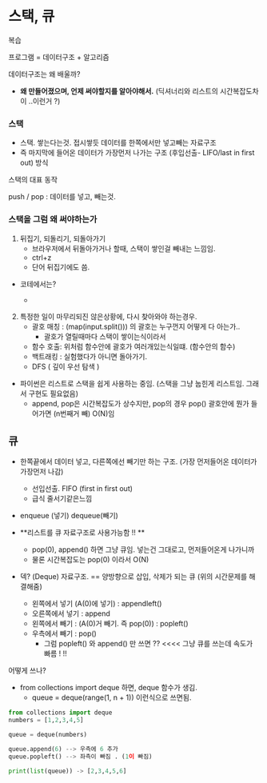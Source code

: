 # 스택, 큐

복습

프로그램 = 데이터구조 + 알고리즘



데이터구조는 왜 배울까? 

- **왜 만들어졌으며, 언제 써야할지를 알아야해서.** (딕셔너리와 리스트의 시간복잡도차이 ..이런거 ?)



### 스택

- 스택. 쌓는다는것. 접시쌓듯 데이터를 한쪽에서만 넣고빼는 자료구조
- 즉 마지막에 들어온 데이터가 가장먼저 나가는 구조 (후입선출- LIFO/last in first out) 방식



스택의 대표 동작

push / pop : 데이터를 넣고, 빼는것.



### 스택을 그럼 왜 써야하는가

1. 뒤집기, 되돌리기, 되돌아가기
   - 브라우저에서 뒤돌아가거나 할때, 스택이 쌓인걸 빼내는 느낌임.
   -  ctrl+z
   - 단어 뒤집기에도 씀.

- 코테에서는?

  - 

  

2. 특정한 일이 마무리되진 않은상황에, 다시 찾아와야 하는경우.
   - 괄호 매칭 :  (map(input.split())) 의 괄호는 누구껀지 어떻게 다 아는가..
     - 괄호가 열릴때마다 스택이 쌓이는식이라서
   - 함수 호출: 위처럼 함수안에 괄호가 여러개있는식일떄. (함수안의 함수)
   - 백트래킹 : 실험했다가 아니면 돌아가기.
   - DFS ( 깊이 우선 탐색 )



- 파이썬은 리스트로 스택을 쉽게 사용하는 중임. (스택을 그냥 눕힌게 리스트임. 그래서 구현도 필요없음)
  - append, pop은 시간복잡도가 상수지만, pop의 경우 pop() 괄호안에 뭔가 들어가면 (n번째거 빼) O(N)임



## 큐

- 한쪽끝에서 데이터 넣고, 다른쪽에선 빼기만 하는 구조. (가장 먼저들어온 데이터가 가장먼저 나감)
  - 선입선출. FIFO (first in first out) 
  - 급식 줄서기같은느낌

- enqueue (넣기) dequeue(빼기)



- **리스트를 큐 자료구조로 사용가능함 !!  **
  - pop(0), append()  하면 그냥 큐임.  넣는건 그대로고, 먼저들어온게 나가니까
  - 물론 시간복잡도는 pop(0) 이라서 O(N)



- 덱? (Deque) 자료구조. == 양방향으로 삽입, 삭제가 되는 큐 (위의 시간문제를 해결해줌)
  - 왼쪽에서 넣기 (A(0)에 넣기) : appendleft()
  - 오른쪽에서 넣기 : append
  - 왼쪽에서 빼기 : (A(0)거 빼기. 즉 pop(0)) : popleft()
  - 우측에서 빼기 : pop()
    - 그럼 popleft() 와 append() 만 쓰면 ?? <<<< 그냥 큐를 쓰는데 속도가 빠름 ! !!  



어떻게 쓰나? 

- from collections import deque 하면, deque 함수가 생김.
  - queue = deque(range(1, n  + 1)) 이런식으로 쓰면됨.



```python
from collections import deque
numbers = [1,2,3,4,5]

queue = deque(numbers)

queue.append(6) --> 우측에 6 추가
queue.popleft() --> 좌측이 빠짐 . (1이 빠짐)

print(list(queue)) -> [2,3,4,5,6]
```

